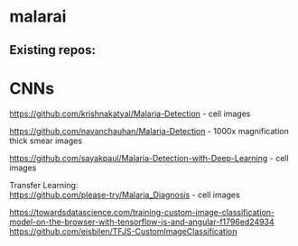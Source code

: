 # malarai

## Existing repos:  

# CNNs  
https://github.com/krishnakatyal/Malaria-Detection - cell images

https://github.com/navanchauhan/Malaria-Detection - 1000x magnification thick smear images

https://github.com/sayakpaul/Malaria-Detection-with-Deep-Learning - cell images

Transfer Learning:  
https://github.com/please-try/Malaria_Diagnosis - cell images

https://towardsdatascience.com/training-custom-image-classification-model-on-the-browser-with-tensorflow-js-and-angular-f1796ed24934  
https://github.com/eisbilen/TFJS-CustomImageClassification
